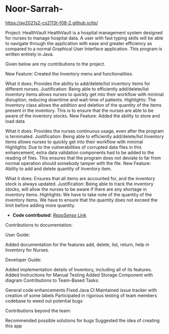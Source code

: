 # Noor-Sarrah-
https://ay2021s2-cs2113t-f08-2.github.io/tp/

Project: HealthVault
HealthVault is a hospital management system designed for nurses to manage hospital data. A user with fast typing skills will be able to navigate through the application with ease and greater efficiency as compared to a normal Graphical User Interface application. This program is written entirely in Java.

Given below are my contributions to the project.

New Feature: Created the Inventory menu and functionalities.

What it does: Provides the ability to add/delete/list inventory items for different nurses.
Justification: Being able to efficiently add/delete/list inventory items allows nurses to quickly get into their workflow with minimal disruption, reducing downtime and wait-time of patients.
Highlights: The Inventory class allows the addition and deletion of the quantity of the items present in the inventory. This is to ensure that the nurses are able to be aware of the inventory stocks.
New Feature: Added the ability to store and load data

What it does: Provides the nurses continuous usage, even after the program is terminated. 
Justification: Being able to efficiently add/delete/list Inventory items allows nurses to quickly get into their workflow with minimal
Highlights: Due to the vulnerabilities of corrupted data files in this enhancement, extra data validation components had to be added to the reading of files. This ensures that the program does not deviate to far from normal operation should somebody tamper with the file.
New Feature: Ability to add and delete quantity of Inventory item.

What it does: Ensures that all items are accounted for, and the inventory stock is always updated.
Justification: Being able to track the inventory stocks, will allow the nurses to be aware if there are any shortage in inventory items.
Highlights: We have to take note of the quantity of the inventory items. We have to ensure that the quantity does not exceed the limit before adding more quantity.

- **Code contributed**: [*RepoSense* Link](https://nus-cs2113-ay2021s2.github.io/tp-dashboard/?search=NoorSarrah)

Contributions to documentation:

User Guide:

Added documentation for the features add, delete, list, return, help in Inventory for Nurses. 

Developer Guide:

Added implementation details of Inventory, including all of its features.
Added Instructions for Manual Testing
Added Storage Component with diagram 
Contributions to Team-Based Tasks:

General code enhancements
Fixed Java CI
Maintained issue tracker with creation of some labels
Participated in rigorous testing of team members codebase to weed out potential bugs

Contributions beyond the team:

Recommended possible solutions for bugs
Suggested the idea of creating this app

